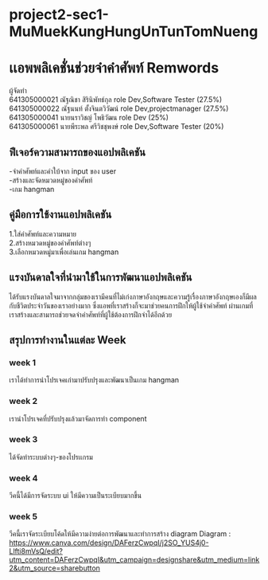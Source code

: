 # project2-sec1-MuMuekKungHungUnTunTomNueng

# เเอพพลิเคชั่นช่วยจำคำศัพท์ Remwords

ผู้จัดทำ <br>
641305000021  ณัฐณิชา สิรินิพัทธ์กุล   role Dev,Software Tester (27.5%)<br>
641305000022  ณัฐนนท์ ตั้งจินตวิวัฒน์  role Dev,projectmanager (27.5%)<br>
641305000041  นายนราวิชญ์ โพธิวัฒน  role Dev (25%)<br>
641305000061  นายพีระพล ศรีวิชชุพงษ์ role Dev,Software Tester (20%)

## ฟีเจอร์ความสามารถของแอปพลิเคชัน
-จำคำศัพท์และคำใบ้จาก input ของ user<br>
-สร้างและจัดหมวดหมู่ของคำศัพท์<br>
-เกม hangman<br>

## คู่มือการใช้งานแอปพลิเคชัน
1.ใส่คำศัพท์และความหมาย<br>
2.สร้างหมวดหมู่ของคำศัพท์ต่างๆ<br>
3.เลือกหมวดหมู่มาเพื่อเล่นเกม hangman<br>

## แรงบันดาลใจที่นำมาใช้ในการพัฒนาแอปพลิเคชัน
ได้รับแรงบันดาลใจมาจากกลุ่มของเรามีคนที่ไม่เก่งภาษาอังกฤษและความรู้เรื่องภาษาอังกฤษเองก็มีผลกับชีวิตประจำวันของเราอย่างมาก ซึ่งแอพที่เราสร้างก็จะมาช่วยคนการฝึกให้ผู้ใช้จำคำศัพท์
ผ่านเกมที่เราสร้างและสามารถช่วยจดจำคำศัพท์ที่ผู้ใช้ต้องการฝึกจำได้อีกด้วย

## สรุปการทำงานในแต่ละ Week

### week 1 
เราได้ทำการนำโปรเจคเก่ามาปรับปรุงและพัฒนาเป็นเกม hangman

### week 2 
เรานำโปรเจคที่ปรับปรุงแล้วมาจัดการทำ component

### week 3 
ได้จัดทำระบบต่างๆ-ของโปรเเกรม 

### week 4
วีคนี้ได้มีการจัดระบบ ui ให้มีความเป็นระเบียบมากขึ้น

### week 5
วีคนี้เราจัดระเบียบโค้ดให้มีความง่ายต่อการพัฒนาและทำการสร้าง diagram
Diagram : https://www.canva.com/design/DAFerzCwpqI/j2SO_YUS4j0-Llfti8mVsQ/edit?utm_content=DAFerzCwpqI&utm_campaign=designshare&utm_medium=link2&utm_source=sharebutton
